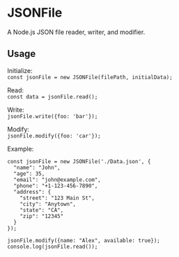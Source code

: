 # JSONFile
A Node.js JSON file reader, writer, and modifier.

## Usage
Initialize: <br>
```const jsonFile = new JSONFile(filePath, initialData);```

Read: <br>
```const data = jsonFile.read();```

Write: <br>
```jsonFile.write({foo: 'bar'});```

Modify: <br>
```jsonFile.modify({foo: 'car'});```

Example: <br>

```
const jsonFile = new JSONFile('./Data.json', {
  "name": "John",
  "age": 35,
  "email": "john@example.com",
  "phone": "+1-123-456-7890",
  "address": {
    "street": "123 Main St",
    "city": "Anytown",
    "state": "CA",
    "zip": "12345"
  }
});

jsonFile.modify({name: "Alex", available: true});
console.log(jsonFile.read());
```
